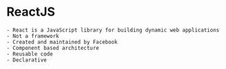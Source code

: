 # ReactJS
    - React is a JavaScript library for building dynamic web applications
    - Not a framework
    - Created and maintained by Facebook
    - Component based architecture
    - Reusable code
    - Declarative